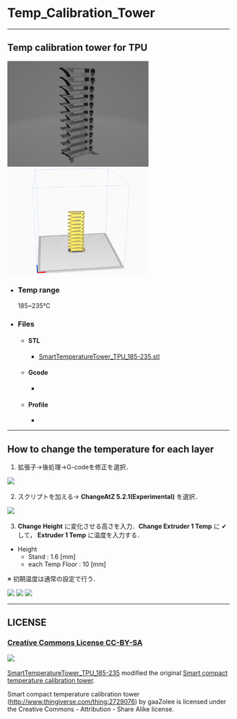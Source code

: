 # Temp_Calibration_Tower
---
## Temp calibration tower for TPU

<img src="image/SmartTemperatureTower_TPU_185-235.png" width="320px">

<img src="image/layout.png" width="320px">

- ### Temp range
  185~235℃

- ### Files

  - #### STL
    - [SmartTemperatureTower_TPU_185-235.stl](SmartTemperatureTower_TPU_185-235.stl)

  - #### Gcode
    - []()

  - #### Profile
    - []()
---
## How to change the temperature for each layer
1.  拡張子→後処理→G-codeを修正を選択．

  <img src="https://user-images.githubusercontent.com/53966390/104847636-9c3efb00-5924-11eb-8931-fb012e5780b3.png" width="320px">

2. スクリプトを加える→ **ChangeAtZ 5.2.1(Experimental)** を選択．

  <img src="https://user-images.githubusercontent.com/53966390/104847658-c4c6f500-5924-11eb-9371-fa332116139c.png" width="320px">

3.  **Change Height** に変化させる高さを入力．**Change Extruder 1 Temp** に &#10004; して， **Extruder 1 Temp** に温度を入力する．
  - Height
    - Stand : 1.6 [mm]
    - each Temp Floor : 10 [mm]

  ※ 初期温度は通常の設定で行う．

<img src="https://user-images.githubusercontent.com/53966390/104848431-4409f800-5928-11eb-98e9-1f691e637501.png" width="320px">

<img src="https://user-images.githubusercontent.com/53966390/104848428-42403480-5928-11eb-80be-d5d67cb7046d.png" width="320px">

<img src="https://user-images.githubusercontent.com/53966390/104848427-410f0780-5928-11eb-97eb-e4a012163958.png" width="320px">

---
## LICENSE
### [Creative Commons License CC-BY-SA](http://creativecommons.org/licenses/by-sa/3.0/deed.ja)

<a href="http://creativecommons.org/licenses/by-sa/3.0/deed.ja"><img src="https://i.creativecommons.org/l/by-sa/3.0/88x31.png" /></a>

[SmartTemperatureTower_TPU_185-235](SmartTemperatureTower_TPU_185-235.stl) modified the original [Smart compact temperature calibration tower](http://www.thingiverse.com/thing:2729076).

Smart compact temperature calibration tower (http://www.thingiverse.com/thing:2729076) by gaaZolee is licensed under the Creative Commons - Attribution - Share Alike license.
